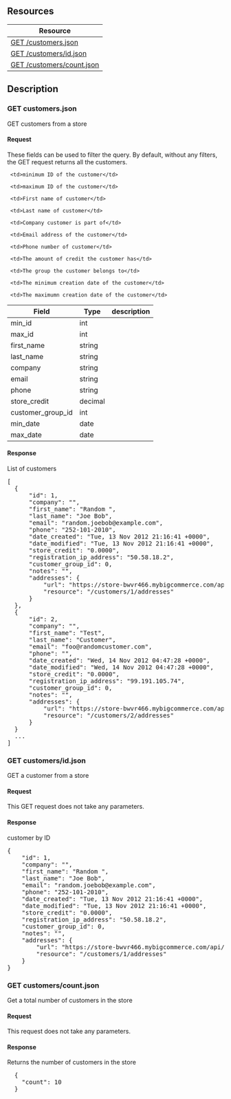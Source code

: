 ## Resources
<table class="table table-bordered ">
  <thead>
   <tr>
     <th>Resource</th>
   </tr>
 </thead>
 <tbody>
   <tr>
     <td><a href="#get-customersjson">GET  /customers.json</a></td>
     
   </tr>
   <tr>
     <td><a href="#get-customersidjson">GET /customers/id.json</a></td>
     
   </tr>
   <tr>
     <td><a href="#get-customerscountjson">GET /customers/count.json</a></td>
     
   </tr>
   
 </tbody>
</table>
   
## Description
### GET customers.json
GET customers from a store

#### Request
These fields can be used to filter the query. By default, without any filters, the GET request returns all the customers.

<table class="table table-bordered ">
  <thead>
   <tr>
     <th style="width: 100px;">Field</th>
     <th style="width: 50px;">Type</th>
     <th>description</th>
   </tr>
  </thead>
  <tbody>
   <tr>
     <td>min_id</td>
     <td>int</td>
     
     <td>minimum ID of the customer</td>
   </tr>

   <tr>
     <td>max_id</td>
     <td>int</td>
     
     <td>maximum ID of the customer</td>
   </tr>

   <tr>
     <td>first_name</td>
     <td>string</td>
     
     <td>First name of customer</td>
   </tr>

   <tr>
     <td>last_name</td>
     <td>string</td>
     
     <td>Last name of customer</td>
   </tr>

   <tr>
     <td>company</td>
     <td>string</td>
     
     <td>Company customer is part of</td>
   </tr>
   <tr>
     <td>email</td>
     <td>string</td>
     
     <td>Email address of the customer</td>
   </tr>
   <tr>
     <td>phone</td>
     <td>string</td>
     
     <td>Phone number of customer</td>
   </tr>

   <tr>
     <td>store_credit</td>
     <td>decimal</td>
     
     <td>The amount of credit the customer has</td>
   </tr>

   <tr>
     <td>customer_group_id</td>
     <td>int</td>
     
     <td>The group the customer belongs to</td>
   </tr>
   <tr>
     <td>min_date</td>
     <td>date</td>
     
     <td>The minimum creation date of the customer</td>
   </tr>
   <tr>
     <td>max_date</td>
     <td>date</td>
     
     <td>The maximumn creation date of the customer</td>
   </tr>
   
   
  </tbody>
</table>

#### Response
List of customers
<pre>
[
  {
      "id": 1,
      "company": "",
      "first_name": "Random ",
      "last_name": "Joe Bob",
      "email": "random.joebob@example.com",
      "phone": "252-101-2010",
      "date_created": "Tue, 13 Nov 2012 21:16:41 +0000",
      "date_modified": "Tue, 13 Nov 2012 21:16:41 +0000",
      "store_credit": "0.0000",
      "registration_ip_address": "50.58.18.2",
      "customer_group_id": 0,
      "notes": "",
      "addresses": {
          "url": "https://store-bwvr466.mybigcommerce.com/api/v2/customers/1/addresses.json",
          "resource": "/customers/1/addresses"
      }
  },
  {
      "id": 2,
      "company": "",
      "first_name": "Test",
      "last_name": "Customer",
      "email": "foo@randomcustomer.com",
      "phone": "",
      "date_created": "Wed, 14 Nov 2012 04:47:28 +0000",
      "date_modified": "Wed, 14 Nov 2012 04:47:28 +0000",
      "store_credit": "0.0000",
      "registration_ip_address": "99.191.105.74",
      "customer_group_id": 0,
      "notes": "",
      "addresses": {
          "url": "https://store-bwvr466.mybigcommerce.com/api/v2/customers/2/addresses.json",
          "resource": "/customers/2/addresses"
      }
  }
  ...
]
</pre>


### GET customers/id.json
GET a customer from a store

#### Request
This GET request does not take any parameters.

#### Response
customer by ID
<pre>
{
    "id": 1,
    "company": "",
    "first_name": "Random ",
    "last_name": "Joe Bob",
    "email": "random.joebob@example.com",
    "phone": "252-101-2010",
    "date_created": "Tue, 13 Nov 2012 21:16:41 +0000",
    "date_modified": "Tue, 13 Nov 2012 21:16:41 +0000",
    "store_credit": "0.0000",
    "registration_ip_address": "50.58.18.2",
    "customer_group_id": 0,
    "notes": "",
    "addresses": {
        "url": "https://store-bwvr466.mybigcommerce.com/api/v2/customers/1/addresses.json",
        "resource": "/customers/1/addresses"
    }
}
</pre>    


### GET customers/count.json
Get a total number of customers in the store

#### Request
This request does not take any parameters.

#### Response
Returns the number of customers in the store 
<pre>
  {
    "count": 10
  }
</pre>
